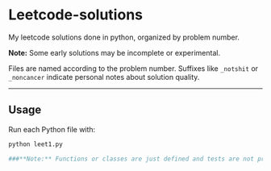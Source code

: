 # Leetcode-solutions
My leetcode solutions done in python, organized by problem number.

**Note:** Some early solutions may be incomplete or experimental.

Files are named according to the problem number. Suffixes like `_notshit` or `_noncancer` indicate personal notes about solution quality.  

---

## Usage
Run each Python file with:
```bash
python leet1.py

###**Note:** Functions or classes are just defined and tests are not present. Pre-existing structures needed such Linked List or Binary Tree structures are not defined. 